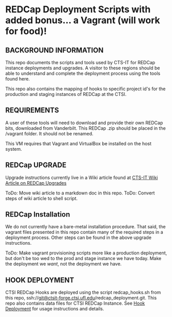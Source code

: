 # REDCap Deployment Scripts with added bonus... a Vagrant (will work for food)!

## BACKGROUND INFORMATION

This repo documents the scripts and tools used by CTS-IT for REDCap instance
deployments and upgrades. A visitor to these regions should be able to understand
and complete the deployment process using the tools found here.

This repo also contains the mapping of hooks to specific project id's for the production and staging instances of REDCap at the CTSI.


## REQUIREMENTS

A user of these tools will need to download and provide their own REDCap bits,
downloaded from Vanderbilt. This REDCap .zip should be placed in the /vagrant folder.
It should not be renamed.

This VM requires that Vagrant and VirtualBox be installed on the host system.


## REDCap UPGRADE

Upgrade instructions currently live in a Wiki article found at
[CTS-IT Wiki Article on REDCap Upgrades](https://ctsit-forge.ctsi.ufl.edu/projects/redcap/wiki/REDCap_Upgrade_Instructions)

ToDo: Move wiki article to a markdown doc in this repo.
ToDo: Convert steps of wiki article to shell script.


## REDCap Installation

We do not currently have a bare-metal installation procedure. That said, the vagrant
files presented in this repo contain many of the required steps in a deployment
process. Other steps can be found in the above upgrade instructions.

ToDo: Make vagrant provisioning scripts more like a production deployment, but don't be too wed to the prod and stage instance we have today.  Make the deployment we _want_, not the deployment we have.


## HOOK DEPLOYMENT

CTSI REDCap Hooks are deployed using the script redcap_hooks.sh from this repo, ssh://git@ctsit-forge.ctsi.ufl.edu/redcap_deployment.git.  This repo also contains data files for CTSI REDCap Instance.  See [Hook Deployment](README-hooks.md) for usage instructions and details.
